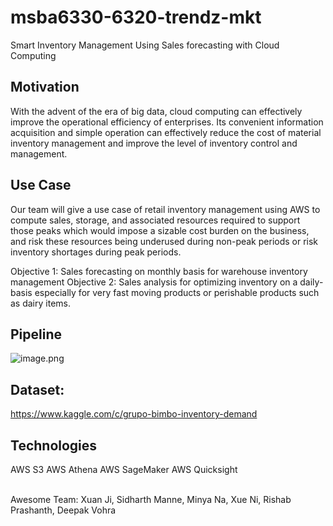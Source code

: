 # msba6330-6320-trendz-mkt

Smart Inventory Management Using Sales forecasting with Cloud Computing


## Motivation
With the advent of the era of big data, cloud computing can effectively improve the operational efficiency of enterprises. Its convenient information acquisition and simple operation can effectively reduce the cost of material inventory management and improve the level of inventory control and management. 

## Use Case
Our team will give a use case of retail inventory management using AWS to compute sales, storage, and associated resources required to support those peaks which would impose a sizable cost burden on the business, and risk these resources being underused during non-peak periods or risk inventory shortages during peak periods.

Objective 1: Sales forecasting on monthly basis for warehouse inventory management
Objective 2: Sales analysis for optimizing inventory on a daily-basis especially for very fast moving products or perishable products such as dairy items. 

## Pipeline
![image.png](https://i.loli.net/2019/12/11/oG51NPIqg89MVbf.png)



## Dataset:
https://www.kaggle.com/c/grupo-bimbo-inventory-demand

## Technologies
AWS S3
AWS Athena
AWS SageMaker
AWS Quicksight

<br>
Awesome Team: Xuan Ji, Sidharth Manne, Minya Na, Xue Ni, Rishab Prashanth, Deepak Vohra


